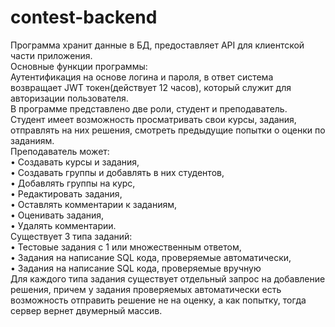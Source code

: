 # contest-backend


Программа хранит данные в БД, предоставляет API для клиентской части приложения. <br />
Основные функции программы: <br />
Аутентификация на основе логина и пароля, в ответ система возвращает JWT токен(действует 12 часов), который служит для авторизации пользователя. <br />
В программе представлено две роли, студент и преподаватель. <br />
Студент имеет возможность просматривать свои курсы, задания, отправлять на них решения, смотреть предыдущие попытки о оценки по заданиям. <br />
Преподаватель может: <br />
•	Создавать курсы и задания, <br />
•	Создавать группы и добавлять в них студентов, <br />
•	Добавлять группы на курс,  <br /> 
•	Редактировать задания,  <br />
•	Оставлять комментарии к заданиям, <br />
•	Оценивать задания, <br />
•	Удалять комментарии. <br />
Существует 3 типа заданий: <br />
•	Тестовые задания с 1 или множественным ответом, <br />
•	Задания на написание SQL кода, проверяемые автоматически, <br />
•	Задания на написание SQL кода, проверяемые вручную <br />
Для каждого типа задания существует отдельный запрос на добавление решения, причем у задания проверяемых автоматически есть возможность отправить решение не на оценку, а как попытку, тогда сервер вернет двумерный массив. 
<br />

